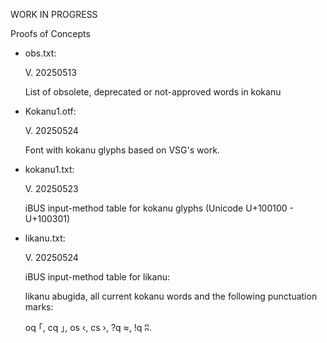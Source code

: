 WORK IN PROGRESS

Proofs of Concepts

- obs.txt:
  
  V. 20250513

  List of obsolete, deprecated or not-approved words in kokanu

- Kokanu1.otf:

  V. 20250524

  Font with kokanu glyphs based on VSG's work. 

- kokanu1.txt:

  V. 20250523

  iBUS input-method table for kokanu glyphs (Unicode U+100100 - U+100301)
  
- likanu.txt:

  V. 20250524

  iBUS input-method table for likanu:

  likanu abugida, all current kokanu words
  and the following punctuation marks:

  oq	｢, cq	｣, os	‹, cs	›, ?q	≈, !q	ʭ.

